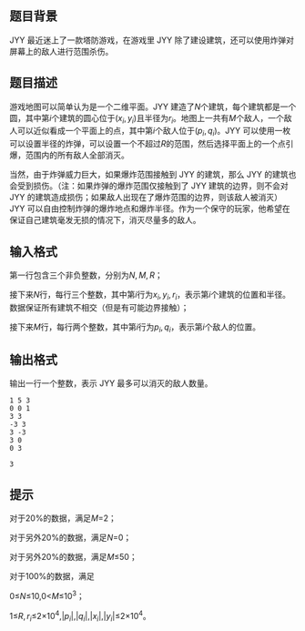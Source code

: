 
## 题目背景

JYY 最近迷上了一款塔防游戏，在游戏里 JYY 除了建设建筑，还可以使用炸弹对屏幕上的敌人进行范围杀伤。

## 题目描述

游戏地图可以简单认为是一个二维平面。JYY 建造了$N$个建筑，每个建筑都是一个圆，其中第$i$个建筑的圆心位于$(x_i,y_i)$且半径为$r_i$。地图上一共有$M$个敌人，一个敌人可以近似看成一个平面上的点，其中第$i$个敌人位于$(p_i,q_i)$。JYY 可以使用一枚可以设置半径的炸弹，可以设置一个不超过$R$的范围，然后选择平面上的一个点引爆，范围内的所有敌人全部消灭。

当然，由于炸弹威力巨大，如果爆炸范围接触到 JYY 的建筑，那么 JYY 的建筑也会受到损伤。（注：如果炸弹的爆炸范围仅接触到了 JYY 建筑的边界，则不会对 JYY 的建筑造成损伤；如果敌人出现在了爆炸范围的边界，则该敌人被消灭）JYY 可以自由控制炸弹的爆炸地点和爆炸半径。作为一个保守的玩家，他希望在保证自己建筑毫发无损的情况下，消灭尽量多的敌人。

## 输入格式

第一行包含三个非负整数，分别为$N,M,R$；

接下来$N$行，每行三个整数，其中第$i$行为$x_i,y_i,r_i$，表示第$i$个建筑的位置和半径。数据保证所有建筑不相交（但是有可能边界接触）；

接下来$M$行，每行两个整数，其中第$i$行为$p_i,q_i$，表示第$i$个敌人的位置。

## 输出格式

输出一行一个整数，表示 JYY 最多可以消灭的敌人数量。

```input1
1 5 3
0 0 1
3 3
-3 3
3 -3
3 0
0 3
```

```output1
3
```

## 提示

对于$20$%的数据，满足$M$$=$$2$；

对于另外$20$%的数据，满足$N$$=$$0$；

对于另外$20$%的数据，满足$M$$\leq$$50$；

对于$100$%的数据，满足

$0$$\leq$$N$$\leq$$10$$,$$0$$<$$M$$\leq$$10^3$；

$1$$\leq$$R,r_i$$\leq$$2$$\times$$10^4$$,$$|p_i|$$,$$|q_i|$$,$$|x_i|$$,$$|y_i|$$\leq$$2$$\times$$10^4$。

